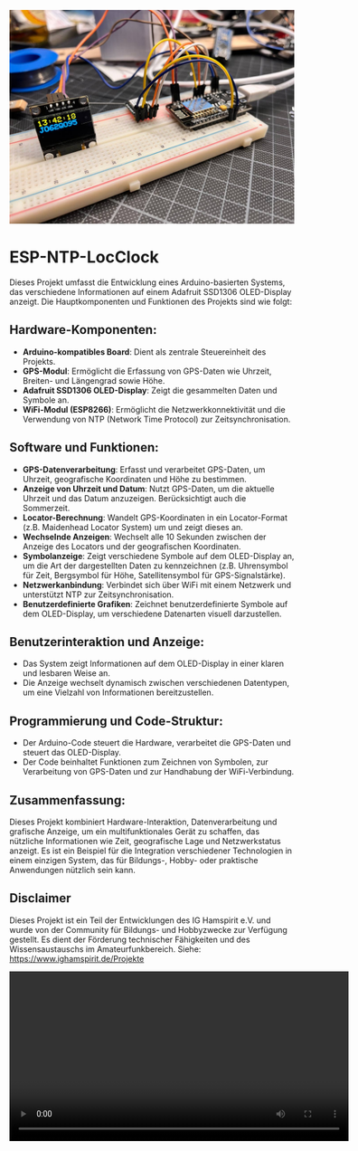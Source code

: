 ![Beta-Version der LocClock](ESP-LocClock.jpg)
# ESP-NTP-LocClock

Dieses Projekt umfasst die Entwicklung eines Arduino-basierten Systems, das verschiedene Informationen auf einem Adafruit SSD1306 OLED-Display anzeigt. Die Hauptkomponenten und Funktionen des Projekts sind wie folgt:

## Hardware-Komponenten:
- **Arduino-kompatibles Board**: Dient als zentrale Steuereinheit des Projekts.
- **GPS-Modul**: Ermöglicht die Erfassung von GPS-Daten wie Uhrzeit, Breiten- und Längengrad sowie Höhe.
- **Adafruit SSD1306 OLED-Display**: Zeigt die gesammelten Daten und Symbole an.
- **WiFi-Modul (ESP8266)**: Ermöglicht die Netzwerkkonnektivität und die Verwendung von NTP (Network Time Protocol) zur Zeitsynchronisation.

## Software und Funktionen:
- **GPS-Datenverarbeitung**: Erfasst und verarbeitet GPS-Daten, um Uhrzeit, geografische Koordinaten und Höhe zu bestimmen.
- **Anzeige von Uhrzeit und Datum**: Nutzt GPS-Daten, um die aktuelle Uhrzeit und das Datum anzuzeigen. Berücksichtigt auch die Sommerzeit.
- **Locator-Berechnung**: Wandelt GPS-Koordinaten in ein Locator-Format (z.B. Maidenhead Locator System) um und zeigt dieses an.
- **Wechselnde Anzeigen**: Wechselt alle 10 Sekunden zwischen der Anzeige des Locators und der geografischen Koordinaten.
- **Symbolanzeige**: Zeigt verschiedene Symbole auf dem OLED-Display an, um die Art der dargestellten Daten zu kennzeichnen (z.B. Uhrensymbol für Zeit, Bergsymbol für Höhe, Satellitensymbol für GPS-Signalstärke).
- **Netzwerkanbindung**: Verbindet sich über WiFi mit einem Netzwerk und unterstützt NTP zur Zeitsynchronisation.
- **Benutzerdefinierte Grafiken**: Zeichnet benutzerdefinierte Symbole auf dem OLED-Display, um verschiedene Datenarten visuell darzustellen.

## Benutzerinteraktion und Anzeige:
- Das System zeigt Informationen auf dem OLED-Display in einer klaren und lesbaren Weise an.
- Die Anzeige wechselt dynamisch zwischen verschiedenen Datentypen, um eine Vielzahl von Informationen bereitzustellen.

## Programmierung und Code-Struktur:
- Der Arduino-Code steuert die Hardware, verarbeitet die GPS-Daten und steuert das OLED-Display.
- Der Code beinhaltet Funktionen zum Zeichnen von Symbolen, zur Verarbeitung von GPS-Daten und zur Handhabung der WiFi-Verbindung.

## Zusammenfassung:
Dieses Projekt kombiniert Hardware-Interaktion, Datenverarbeitung und grafische Anzeige, um ein multifunktionales Gerät zu schaffen, das nützliche Informationen wie Zeit, geografische Lage und Netzwerkstatus anzeigt. Es ist ein Beispiel für die Integration verschiedener Technologien in einem einzigen System, das für Bildungs-, Hobby- oder praktische Anwendungen nützlich sein kann.

## Disclaimer
Dieses Projekt ist ein Teil der Entwicklungen des IG Hamspirit e.V. und wurde von der Community für Bildungs- und Hobbyzwecke zur Verfügung gestellt. Es dient der Förderung technischer Fähigkeiten und des Wissensaustauschs im Amateurfunkbereich. Siehe: https://www.ighamspirit.de/Projekte

<video width="600" controls>
  <source src="LocClock_Booting.mp4" type="video/mp4">
  Your browser does not support the video tag.
</video>
